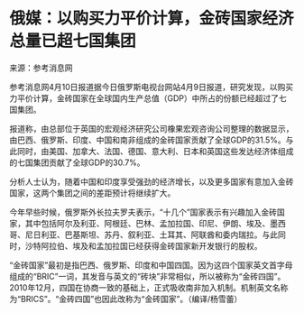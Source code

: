 # 俄媒：以购买力平价计算，金砖国家经济总量已超七国集团

来源：参考消息网

参考消息网4月10日报道据今日俄罗斯电视台网站4月9日报道，研究发现，以购买力平价计算，金砖国家在全球国内生产总值（GDP）中所占的份额已经超过了七国集团。

报道称，由总部位于英国的宏观经济研究公司橡果宏观咨询公司整理的数据显示，由巴西、俄罗斯、印度、中国和南非组成的金砖国家贡献了全球GDP的31.5%。与此同时，由美国、加拿大、法国、德国、意大利、日本和英国这些发达经济体组成的七国集团贡献了全球GDP的30.7%。

分析人士认为，随着中国和印度享受强劲的经济增长，以及更多国家有意加入金砖国家，这两个集团之间的差距预计将继续扩大。

今年早些时候，俄罗斯外长拉夫罗夫表示，“十几个”国家表示有兴趣加入金砖国家，其中包括阿尔及利亚、阿根廷、巴林、孟加拉国、印尼、伊朗、埃及、墨西哥、尼日利亚、巴基斯坦、苏丹、叙利亚、土耳其、阿联酋和委内瑞拉。与此同时，沙特阿拉伯、埃及和孟加拉国已经获得金砖国家新开发银行的股权。

“金砖国家”最初是指巴西、俄罗斯、印度和中国四国。因为这四个国家英文首字母组成的“BRIC”一词，其发音与英文的“砖块”非常相似，所以被称为“金砖四国”。2010年12月，四国在协商一致的基础上，正式吸收南非加入机制。机制英文名称为“BRICS”。“金砖四国”也因此改称为“金砖国家”。（编译/杨雪蕾）

